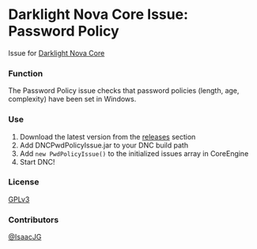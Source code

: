 Darklight Nova Core Issue: Password Policy
====================================

Issue for [Darklight Nova Core](https://github.com/darklight-studios/darklight-nova-core)

### Function
The Password Policy issue checks that password policies (length, age, complexity) have been set in Windows.

### Use

1. Download the latest version from the [releases](https://github.com/darklight-studios/PwdPolicyIssue/releases/) section
2. Add DNCPwdPolicyIssue.jar to your DNC build path
3. Add `new PwdPolicyIssue()` to the initialized issues array in CoreEngine
4. Start DNC!

### License
[GPLv3](LICENSE)

### Contributors
[@IsaacJG](https://github.com/IsaacJG)
